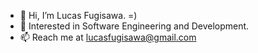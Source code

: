 - 👋 Hi, I’m Lucas Fugisawa. =)
- 👀 Interested in Software Engineering and Development.
- 📫 Reach me at lucasfugisawa@gmail.com

